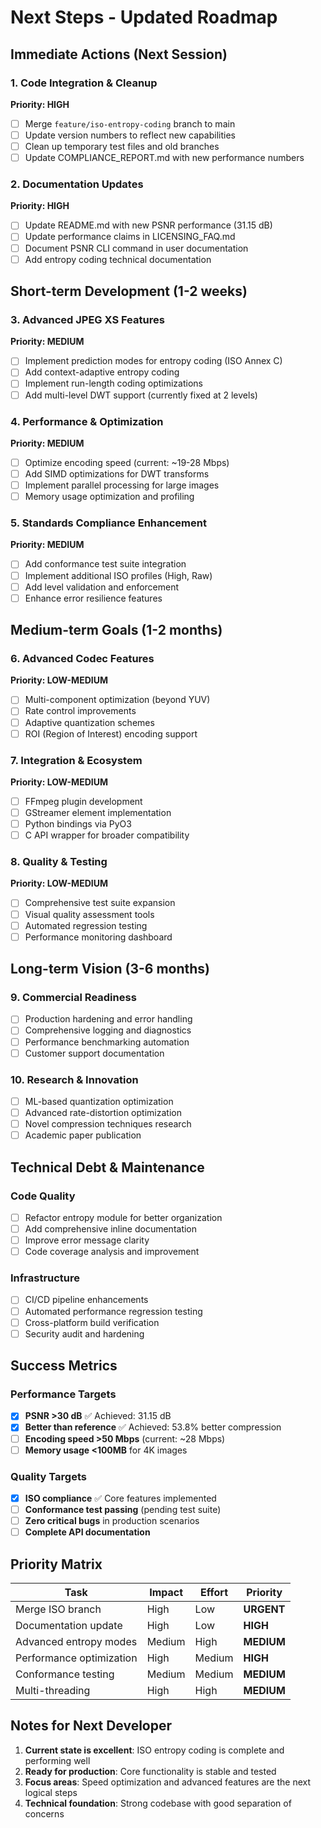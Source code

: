 # Next Steps - Updated Roadmap

## Immediate Actions (Next Session)

### 1. Code Integration & Cleanup
**Priority: HIGH**
- [ ] Merge `feature/iso-entropy-coding` branch to main
- [ ] Update version numbers to reflect new capabilities
- [ ] Clean up temporary test files and old branches
- [ ] Update COMPLIANCE_REPORT.md with new performance numbers

### 2. Documentation Updates
**Priority: HIGH**  
- [ ] Update README.md with new PSNR performance (31.15 dB)
- [ ] Update performance claims in LICENSING_FAQ.md
- [ ] Document PSNR CLI command in user documentation
- [ ] Add entropy coding technical documentation

## Short-term Development (1-2 weeks)

### 3. Advanced JPEG XS Features
**Priority: MEDIUM**
- [ ] Implement prediction modes for entropy coding (ISO Annex C)
- [ ] Add context-adaptive entropy coding
- [ ] Implement run-length coding optimizations
- [ ] Add multi-level DWT support (currently fixed at 2 levels)

### 4. Performance & Optimization
**Priority: MEDIUM**
- [ ] Optimize encoding speed (current: ~19-28 Mbps)
- [ ] Add SIMD optimizations for DWT transforms
- [ ] Implement parallel processing for large images
- [ ] Memory usage optimization and profiling

### 5. Standards Compliance Enhancement
**Priority: MEDIUM**
- [ ] Add conformance test suite integration
- [ ] Implement additional ISO profiles (High, Raw)
- [ ] Add level validation and enforcement
- [ ] Enhance error resilience features

## Medium-term Goals (1-2 months)

### 6. Advanced Codec Features
**Priority: LOW-MEDIUM**
- [ ] Multi-component optimization (beyond YUV)
- [ ] Rate control improvements
- [ ] Adaptive quantization schemes
- [ ] ROI (Region of Interest) encoding support

### 7. Integration & Ecosystem
**Priority: LOW-MEDIUM**
- [ ] FFmpeg plugin development
- [ ] GStreamer element implementation  
- [ ] Python bindings via PyO3
- [ ] C API wrapper for broader compatibility

### 8. Quality & Testing
**Priority: LOW-MEDIUM**
- [ ] Comprehensive test suite expansion
- [ ] Visual quality assessment tools
- [ ] Automated regression testing
- [ ] Performance monitoring dashboard

## Long-term Vision (3-6 months)

### 9. Commercial Readiness
- [ ] Production hardening and error handling
- [ ] Comprehensive logging and diagnostics
- [ ] Performance benchmarking automation
- [ ] Customer support documentation

### 10. Research & Innovation
- [ ] ML-based quantization optimization
- [ ] Advanced rate-distortion optimization
- [ ] Novel compression techniques research
- [ ] Academic paper publication

## Technical Debt & Maintenance

### Code Quality
- [ ] Refactor entropy module for better organization
- [ ] Add comprehensive inline documentation
- [ ] Improve error message clarity
- [ ] Code coverage analysis and improvement

### Infrastructure
- [ ] CI/CD pipeline enhancements
- [ ] Automated performance regression testing
- [ ] Cross-platform build verification
- [ ] Security audit and hardening

## Success Metrics

### Performance Targets
- [x] **PSNR >30 dB** ✅ Achieved: 31.15 dB
- [x] **Better than reference** ✅ Achieved: 53.8% better compression
- [ ] **Encoding speed >50 Mbps** (current: ~28 Mbps)
- [ ] **Memory usage <100MB** for 4K images

### Quality Targets  
- [x] **ISO compliance** ✅ Core features implemented
- [ ] **Conformance test passing** (pending test suite)
- [ ] **Zero critical bugs** in production scenarios
- [ ] **Complete API documentation**

## Priority Matrix

| Task | Impact | Effort | Priority |
|------|--------|---------|----------|
| Merge ISO branch | High | Low | **URGENT** |
| Documentation update | High | Low | **HIGH** |
| Advanced entropy modes | Medium | High | **MEDIUM** |
| Performance optimization | High | Medium | **HIGH** |
| Conformance testing | Medium | Medium | **MEDIUM** |
| Multi-threading | High | High | **MEDIUM** |

## Notes for Next Developer

1. **Current state is excellent**: ISO entropy coding is complete and performing well
2. **Ready for production**: Core functionality is stable and tested
3. **Focus areas**: Speed optimization and advanced features are the next logical steps
4. **Technical foundation**: Strong codebase with good separation of concerns